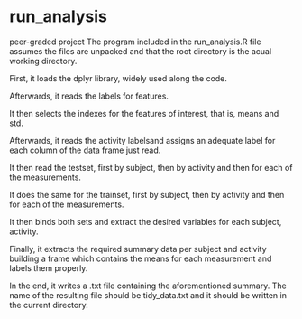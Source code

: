 # run_analysis
peer-graded project
The program included in the run_analysis.R file assumes the files are unpacked and that the root directory is the
acual working directory.

First, it loads the  dplyr library, widely used along the code.

Afterwards, it reads the labels for features. 

It then selects the indexes for the features of interest, that is, means and std.


Afterwards, it reads the activity labelsand assigns an adequate label for each column of the data frame just read.


It then read the testset, first by subject, then by activity and then for each of the measurements.

It does the same for  the trainset, first by subject, then by activity and then for each of the measurements.

It then binds both sets and extract the desired variables for each subject, activity.

Finally, it extracts the required summary data per subject and activity building a frame which contains the means for each measurement and labels them properly.

In the end, it writes a .txt file containing the aforementioned summary.  The name of the resulting file should be tidy_data.txt and it should  be written in 
the current directory.
